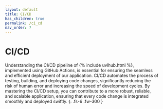 ```yaml
---
layout: default
title: CI/CD
has_children: true
permalink: /ci_cd
nav_order: 7
---
```


# CI/CD

Understanding the CI/CD pipeline of {% include uvlhub.html %}, implemented using GitHub Actions, is essential for ensuring the seamless and efficient deployment of our application. CI/CD automates the process of testing, building, and deploying code changes, significantly reducing the risk of human error and increasing the speed of development cycles. By mastering the CI/CD setup, you can contribute to a more robust, reliable, and scalable application, ensuring that every code change is integrated smoothly and deployed swiftly.
{: .fs-6 .fw-300 }